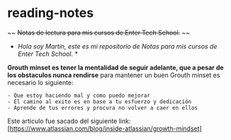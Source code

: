 # reading-notes
~~ ~~Notas de lectura para mis cursos de Enter Tech School.~~ ~~

* *Hola soy Martín, este es mi repositorio de Notas para mis cursos de Enter Tech School.* *

**Grouth minset es tener la mentalidad de seguir adelante, que a pesar de los obstaculos nunca rendirse**
para mantener un buen Grouth minset es necesario lo siguiente:
```
- Que estoy haciendo mal y como puedo mejorar
- El camino al exito es en base a tu esfuerzo y dedicación
- Aprende de tus errores y procura no volver a caer en ellos
```
Este articulo fue sacado del siguiente link:
[https://www.atlassian.com/blog/inside-atlassian/growth-mindset]
